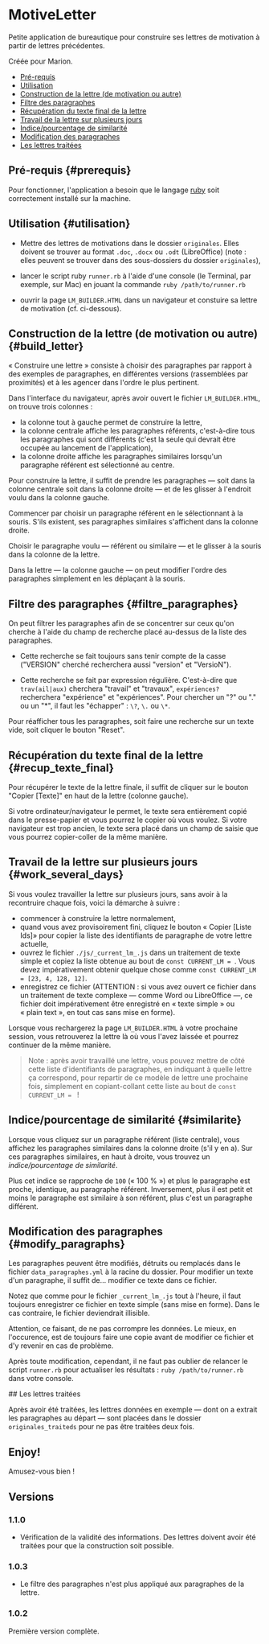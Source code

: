 # MotiveLetter

Petite application de bureautique pour construire ses lettres de motivation à partir de lettres précédentes.

Créée pour Marion.

* [Pré-requis](#prerequis)
* [Utilisation](#utilisation)
* [Construction de la lettre (de motivation ou autre)](#build_letter)
* [Filtre des paragraphes](#filtre_paragraphes)
* [Récupération du texte final de la lettre](#recup_texte_final)
* [Travail de la lettre sur plusieurs jours](#work_several_days)
* [Indice/pourcentage de similarité](#similarite)
* [Modification des paragraphes](#modify_paragraphs)
* [Les lettres traitées](#lettres_traiteds)

## Pré-requis {#prerequis}

Pour fonctionner, l'application a besoin que le langage [ruby](https://www.ruby-lang.org/fr/documentation/installation/) soit correctement installé sur la machine.

## Utilisation {#utilisation}

* Mettre des lettres de motivations dans le dossier `originales`. Elles doivent se trouver au format `.doc`, `.docx` ou `.odt` (LibreOffice) (note : elles peuvent se trouver dans des sous-dossiers du dossier `originales`),

* lancer le script ruby `runner.rb` à l'aide d'une console (le Terminal, par exemple, sur Mac) en jouant la commande `ruby /path/to/runner.rb`

* ouvrir la page `LM_BUILDER.HTML` dans un navigateur et constuire sa lettre de motivation (cf. ci-dessous).

## Construction de la lettre (de motivation ou autre) {#build_letter}

« Construire une lettre » consiste à choisir des paragraphes par rapport à des exemples de paragraphes, en différentes versions (rassemblées par proximités) et à les agencer dans l'ordre le plus pertinent.

Dans l'interface du navigateur, après avoir ouvert le fichier `LM_BUILDER.HTML`, on trouve trois colonnes :

* la colonne tout à gauche permet de construire la lettre,
* la colonne centrale affiche les paragraphes référents, c'est-à-dire tous les paragraphes qui sont différents (c'est la seule qui devrait être occupée au lancement de l'application),
* la colonne droite affiche les paragraphes similaires lorsqu'un paragraphe référent est sélectionné au centre.

Pour construire la lettre, il suffit de prendre les paragraphes — soit dans la colonne centrale soit dans la colonne droite — et de les glisser à l'endroit voulu dans la colonne gauche.

Commencer par choisir un paragraphe référent en le sélectionnant à la souris. S'ils existent, ses paragraphes similaires s'affichent dans la colonne droite.

Choisir le paragraphe voulu — référent ou similaire — et le glisser à la souris dans la colonne de la lettre.

Dans la lettre — la colonne gauche — on peut modifier l'ordre des paragraphes simplement en les déplaçant à la souris.

## Filtre des paragraphes {#filtre_paragraphes}

On peut filtrer les paragraphes afin de se concentrer sur ceux qu'on cherche à l'aide du champ de recherche placé au-dessus de la liste des paragraphes.

* Cette recherche se fait toujours sans tenir compte de la casse ("VERSION" cherché recherchera aussi "version" et "VersioN").

* Cette recherche se fait par expression régulière. C'est-à-dire que <code>trav(ail|aux)</code> cherchera "travail" et "travaux", <code>expériences?</code> recherchera "expérience" et "expériences". Pour chercher un "?" ou "." ou un "\*", il faut les "échapper" : <code>\\\?</code>, <code>\\\.</code> ou <code>\\\*</code>.

Pour réafficher tous les paragraphes, soit faire une recherche sur un texte vide, soit cliquer le bouton "Reset".

## Récupération du texte final de la lettre {#recup_texte_final}

Pour récupérer le texte de la lettre finale, il suffit de cliquer sur le bouton "Copier \[Texte\]" en haut de la lettre (colonne gauche).

Si votre ordinateur/navigateur le permet, le texte sera entièrement copié dans le presse-papier et vous pourrez le copier où vous voulez. Si votre navigateur est trop ancien, le texte sera placé dans un champ de saisie que vous pourrez copier-coller de la même manière.

## Travail de la lettre sur plusieurs jours {#work_several_days}

Si vous voulez travailler la lettre sur plusieurs jours, sans avoir à la recontruire chaque fois, voici la démarche à suivre :

* commencer à construire la lettre normalement,
* quand vous avez provisoirement fini, cliquez le bouton « Copier \[Liste Ids\]» pour copier la liste des identifiants de paragraphe de votre lettre actuelle,
* ouvrez le fichier `./js/_current_lm_.js` dans un traitement de texte simple et copiez la liste obtenue au bout de `const CURRENT_LM = `. Vous devez impérativement obtenir quelque chose comme `const CURRENT_LM = [23, 4, 128, 12]`.
* enregistrez ce fichier (ATTENTION : si vous avez ouvert ce fichier dans un traitement de texte complexe — comme Word ou LibreOffice —, ce fichier doit impérativement être enregistré en « texte simple » ou « plain text », en tout cas sans mise en forme).

Lorsque vous rechargerez la page `LM_BUILDER.HTML` à votre prochaine session, vous retrouverez la lettre là où vous l'avez laissée et pourrez continuer de la même manière.

> Note : après avoir travaillé une lettre, vous pouvez mettre de côté cette liste d'identifiants de paragraphes, en indiquant à quelle lettre ça correspond, pour repartir de ce modèle de lettre une prochaine fois, simplement en copiant-collant cette liste au bout de `const CURRENT_LM = ` !

## Indice/pourcentage de similarité {#similarite}

Lorsque vous cliquez sur un paragraphe référent (liste centrale), vous affichez les paragraphes similaires dans la colonne droite (s'il y en a). Sur ces paragraphes similaires, en haut à droite, vous trouvez un *indice/pourcentage de similarité*.

Plus cet indice se rapproche de `100` (« 100 % ») et plus le paragraphe est proche, identique, au paragraphe référent. Inversement, plus il est petit et moins le paragraphe est similaire à son référent, plus c'est un paragraphe différent.

## Modification des paragraphes {#modify_paragraphs}

Les paragraphes peuvent être modifiés, détruits ou remplacés dans le fichier `data_paragraphes.yml` à la racine du dossier. Pour modifier un texte d'un paragraphe, il suffit de… modifier ce texte dans ce fichier.

Notez que comme pour le fichier `_current_lm_.js` tout à l'heure, il faut toujours enregistrer ce fichier en texte simple (sans mise en forme). Dans le cas contraire, le fichier deviendrait illisible.

Attention, ce faisant, de ne pas corrompre les données. Le mieux, en l'occurence, est de toujours faire une copie avant de modifier ce fichier et d'y revenir en cas de problème.

Après toute modification, cependant, il ne faut pas oublier de relancer le script `runner.rb` pour actualiser les résultats : `ruby /path/to/runner.rb` dans votre console.

<a name="lettres_traiteds"/>
## Les lettres traitées

Après avoir été traitées, les lettres données en exemple — dont on a extrait les paragraphes au départ — sont placées dans le dossier `originales_traiteds` pour ne pas être traitées deux fois.

## Enjoy!

Amusez-vous bien !

## Versions

### 1.1.0

* Vérification de la validité des informations. Des lettres doivent avoir été traitées pour que la construction soit possible.

### 1.0.3

* Le filtre des paragraphes n'est plus appliqué aux paragraphes de la lettre.

### 1.0.2

Première version complète.
